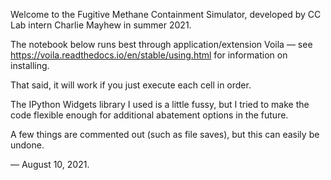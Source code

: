 Welcome to the Fugitive Methane Containment Simulator, developed by CC Lab intern Charlie Mayhew in summer 2021.

The notebook below runs best through application/extension Voila — see https://voila.readthedocs.io/en/stable/using.html for information on installing.

That said, it will work if you just execute each cell in order. 

The IPython Widgets library I used is a little fussy, but I tried to make the code flexible enough for additional abatement options in the future.

A few things are commented out (such as file saves), but this can easily be undone.

— August 10, 2021.
